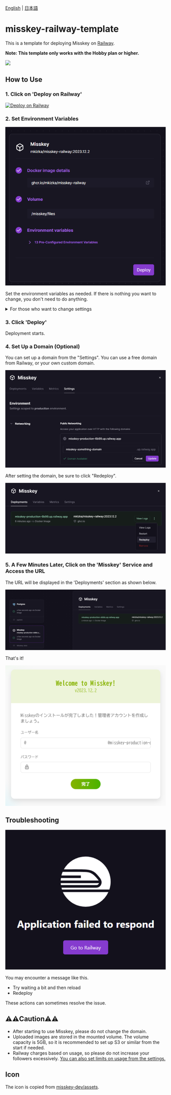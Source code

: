 [English](./README.md) | [日本語](./README_ja.md)

# misskey-railway-template
This is a template for deploying Misskey on [Railway](https://railway.app).

**Note: This template only works with the Hobby plan or higher.**

![](./images/deploy.gif)

## How to Use

### 1. Click on 'Deploy on Railway'

[![Deploy on Railway](https://railway.app/button.svg)](https://railway.app/template/8bBGvg?referralCode=mveF9L)

### 2. Set Environment Variables
![](images/setup1.png)

Set the environment variables as needed. If there is nothing you want to change, you don't need to do anything.

<details>
<summary>For those who want to change settings</summary>
Misskey uses a yml file for configuration, but this template allows the use of environment variables with a custom Docker image.

In this Docker image, a yml file is generated at container startup based on the environment variables prefixed with `MISSKEY`.

Example:

```
MISSKEY__DB__USER=db-user
MISSKEY__DB__PASS=db-pass
```
↓
```yml
db:
  user: db-user
  pass: db-pass
```

For detailed rules of the conversion, refer to [read-env's README](https://github.com/yatki/read-env), and for more information on each setting of Misskey, refer to [Misskey's .config/example.yml](https://github.com/misskey-dev/misskey/blob/9eae82de1d4f9157602451e26e734c8f4ae94bea/.config/example.yml).
</details>

### 3. Click 'Deploy'
Deployment starts.

### 4. Set Up a Domain (Optional)
You can set up a domain from the "Settings". You can use a free domain from Railway, or your own custom domain. 

![](images/setup4.png)

After setting the domain, be sure to click "Redeploy".

![](images/setup4-2.png)

### 5. A Few Minutes Later, Click on the 'Misskey' Service and Access the URL
The URL will be displayed in the 'Deployments' section as shown below.

![](images/setup2.png)

That's it!

![](images/setup3.png)

## Troubleshooting
![](images/trouble.png)

You may encounter a message like this.

- Try waiting a bit and then reload
- Redeploy

These actions can sometimes resolve the issue.

## ⚠️⚠️Caution⚠️⚠️
- After starting to use Misskey, please do not change the domain.
- Uploaded images are stored in the mounted volume. The volume capacity is 5GB, so it is recommended to set up S3 or similar from the start if needed.
- Railway charges based on usage, so please do not increase your followers excessively. [You can also set limits on usage from the settings.](https://docs.railway.app/reference/usage-limits)

## Icon
The icon is copied from [misskey-dev/assets](https://github.com/misskey-dev/assets/blob/81499387376c00cf7d287a179d15ba2988b5c7eb/public/icon.png).
